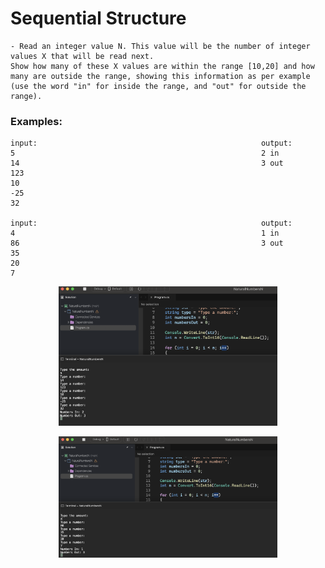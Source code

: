 # Sequential Structure

    - Read an integer value N. This value will be the number of integer values ​​X that will be read next.
    Show how many of these X values ​​are within the range [10,20] and how many are outside the range, showing this information as per example (use the word "in" for inside the range, and "out" for outside the range).

### Examples:

    input:                                                  output:
    5                                                       2 in
    14                                                      3 out
    123
    10
    -25
    32

    input:                                                  output:
    4                                                       1 in
    86                                                      3 out
    35
    20
    7

<p align="center">
  <img src="./screenshots/example1.png" width="350" title="Console">
</p>

<p align="center">
  <img src="./screenshots/example2.png" width="350" title="Console">
</p>
